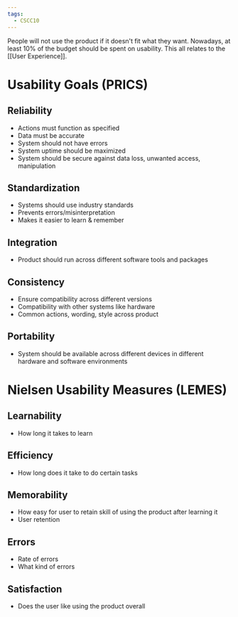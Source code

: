 ```yaml
---
tags:
  - CSCC10
---
```

People will not use the product if it doesn't fit what they want.
Nowadays, at least 10% of the budget should be spent on usability.
This all relates to the [[User Experience]].
# Usability Goals (PRICS)
## Reliability
- Actions must function as specified
- Data must be accurate
- System should not have errors
- System uptime should be maximized
- System should be secure against data loss, unwanted access, manipulation
## Standardization
- Systems should use industry standards
- Prevents errors/misinterpretation
- Makes it easier to learn & remember
## Integration
- Product should run across different software tools and packages
## Consistency
- Ensure compatibility across different versions
- Compatibility with other systems like hardware
- Common actions, wording, style across product
## Portability
- System should be available across different devices in different hardware and software environments
# Nielsen Usability Measures (LEMES)
## Learnability
- How long it takes to learn
## Efficiency
- How long does it take to do certain tasks
## Memorability
- How easy for user to retain skill of using the product after learning it
- User retention
## Errors
- Rate of errors
- What kind of errors
## Satisfaction
- Does the user like using the product overall